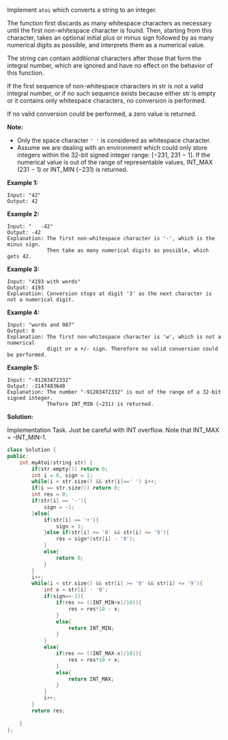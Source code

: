 Implement `atoi` which converts a string to an integer.

The function first discards as many whitespace characters as necessary until the first non-whitespace character is found. Then, starting from this character, takes an optional initial plus or minus sign followed by as many numerical digits as possible, and interprets them as a numerical value.

The string can contain additional characters after those that form the integral number, which are ignored and have no effect on the behavior of this function.

If the first sequence of non-whitespace characters in str is not a valid integral number, or if no such sequence exists because either str is empty or it contains only whitespace characters, no conversion is performed.

If no valid conversion could be performed, a zero value is returned.

**Note:**

- Only the space character `' '` is considered as whitespace character.
- Assume we are dealing with an environment which could only store integers within the 32-bit signed integer range: [−231,  231 − 1]. If the numerical value is out of the range of representable values, INT_MAX (231 − 1) or INT_MIN (−231) is returned.

**Example 1:**

```
Input: "42"
Output: 42
```

**Example 2:**

```
Input: "   -42"
Output: -42
Explanation: The first non-whitespace character is '-', which is the minus sign.
             Then take as many numerical digits as possible, which gets 42.
```

**Example 3:**

```
Input: "4193 with words"
Output: 4193
Explanation: Conversion stops at digit '3' as the next character is not a numerical digit.
```

**Example 4:**

```
Input: "words and 987"
Output: 0
Explanation: The first non-whitespace character is 'w', which is not a numerical 
             digit or a +/- sign. Therefore no valid conversion could be performed.
```

**Example 5:**

```
Input: "-91283472332"
Output: -2147483648
Explanation: The number "-91283472332" is out of the range of a 32-bit signed integer.
             Thefore INT_MIN (−231) is returned.
```



**Solution:**

Implementation Task. Just be careful with INT overflow. Note that INT_MAX = -INT_MIN-1.

```c++
class Solution {
public:
    int myAtoi(string str) {
        if(str.empty()) return 0;
        int i = 0, sign = 1;
        while(i < str.size() && str[i]==' ') i++;
        if(i == str.size()) return 0;
        int res = 0;
        if(str[i] == '-'){
            sign = -1;
        }else{
            if(str[i] == '+'){
                sign = 1;
            }else if(str[i] >= '0' && str[i] <= '9'){
                res = sign*(str[i] - '0');
            }
            else{
                return 0;
            }
        }
        i++;
        while(i < str.size() && str[i] >= '0' && str[i] <= '9'){
            int x = str[i] - '0';
            if(sign==-1){
                if(res >= ((INT_MIN+x)/10)){
                    res = res*10 - x;
                }
                else{
                    return INT_MIN;
                }
            }
            else{
                if(res <= ((INT_MAX-x)/10)){
                    res = res*10 + x;
                }
                else{
                    return INT_MAX;
                }
            }
            i++;
        }
        return res;
        
    }
};
```


